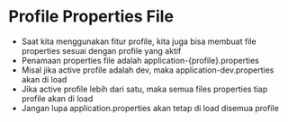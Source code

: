 # Profile Properties File
* Saat kita menggunakan fitur profile, kita juga bisa membuat file properties sesuai dengan profile yang aktif
* Penamaan properties file adalah application-{profile}.properties
* Misal jika active profile adalah dev, maka application-dev.properties akan di load
* Jika active profile lebih dari satu, maka semua files properties tiap profile akan di load
* Jangan lupa application.properties akan tetap di load disemua profile
